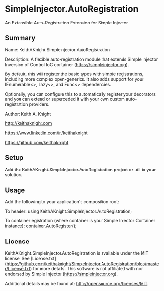 # SimpleInjector.AutoRegistration
An Extensible Auto-Registration Extension for Simple Injector

## Summary
Name: KeithAKnight.SimpleInjector.AutoRegistration

Description: A flexible auto-registration module that extends Simple Injector 
Inversion of Control IoC container (https://simpleinjector.org).

By default, this will register the basic types with simple registrations, including
more complex open-generics.  It also adds support for your IEnumerable<>, Lazy<>, and Func<> dependencies.

Optionally, you can configure this to automatically register your decorators and you can extend
or superceded it with your own custom auto-registration providers.

Author: Keith A. Knight 

http://keithaknight.com

https://www.linkedin.com/in/keithaknight

https://github.com/keithaknight


## Setup
 
Add the KeithAKnight.SimpleInjector.AutoRegistration project or .dll to your solution.


## Usage

Add the following to your application's composition root:

To header:
using KeithAKnight.SimpleInjector.AutoRegistration;

To container egistration (where container is your Simple Injector Container instance):
container.AutoRegister();


## License

KeithAKnight.SimpleInjector.AutoRegistration is available under the MIT license.  See [License.txt] (https://github.com/keithaknight/SimpleInjector.AutoRegistration/blob/master/License.txt) for more details.
This software is not affiliated with nor endorsed by Simple Injector (https://simpleinjector.org).

Additional details may be found at: http://opensource.org/licenses/MIT.

